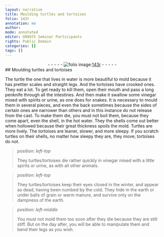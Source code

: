 ```yaml
---
layout: narrative
title: Moulding turtles and tortoises
folio: 143r
annotation: no
author:
mode: annotated
editor: GR8975 Seminar Participants
rights: Public Domain
categories: []
tags: []
---
```


 <div class="folio" align="center">- - - - - <a href="http://gallica.bnf.fr/ark:/12148/btv1b10500001g/f291.image" target="_blank"><img src="https://github.com/tcatapano/GR8975-edition/assets/photo-icon.png" alt="folio image: " style="display:inline-block; margin-bottom:-3px;"/>143r</a> - - - - - </div> 
## Moulding turtles and tortoises

 
 The turtle the one that lives in water is more beautiful to mold because it has prettier scales and straight legs. And the tortoises have crooked ones. They eat a lot. To get ready to kill them, open their mouth and pass a long penknife through all the intestines. And then make it swallow some vinegar mixed with spirits or urine, as one does for snakes. It is necessary to mould them in several pieces, and even the back sometimes because the sides of certain ones are narrower than others and in this instance do not release from the cast. To make them die, you must not boil them, because they come apart, even the shell, in the hot water. They the shells come out better when hollowed because their great thickness spoils the mold. Turtles are more lively. The tortoises are leaner, slower, and more sleepy. If you scratch turtles on their shells, no matter how sleepy they are, they move; tortoises do not. 
 
> *position: left-top*
> 
>  They turtles/tortoises die rather quickly in vinegar mixed with a little spirits or urine, as with all other animals. 
 
> *position: left-top*
> 
>  They turtles/tortoises keep their eyes closed in the winter, and appear as dead, having been numbed by the cold. They hide in the earth or under balls of grain or warm manure, and survive only on the dampness of the earth. 
 
> *position: left-middle*
> 
>  You must not mold them too soon after they die because they are still stiff. But on the day after, you will be able to manipulate them and bend their legs as you wish. 
 
